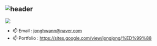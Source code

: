 ## ![header](https://capsule-render.vercel.app/api?&type=Rounded&color=ADD8E6&height=200&section=header&text=Welcome%20to%20Jonghwan's%20GitHub&fontSize=50)

<img src="https://img.shields.io/badge/jonghwann@naver.com-3DDC84?style=flat-square&logo=maildotcom&logoColor=white&labelColor=black"/>

- 📫 Email      : jonghwann@naver.com 
- 📫 Portfolio  : https://sites.google.com/view/jongjong/%ED%99%88
